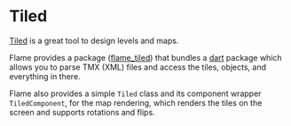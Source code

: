 # Tiled

[Tiled](https://www.mapeditor.org/) is a great tool to design levels and maps.

Flame provides a package ([flame_tiled](https://github.com/flame-engine/flame_tiled)) that 
bundles a [dart](https://pub.dev/packages/tiled) package which
 allows you to parse TMX (XML) files and access the tiles, objects, and everything in there.

Flame also provides a simple `Tiled` class and its component wrapper `TiledComponent`, for the map
rendering, which renders the tiles on the screen and supports rotations and flips.
